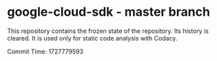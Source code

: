 # google-cloud-sdk - master branch

This repository contains the frozen state of the repository.
Its history is cleared. It is used only for static code
analysis with Codacy.

Commit Time: 1727779593